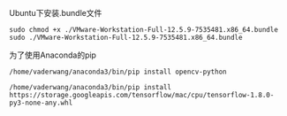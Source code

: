 Ubuntu下安装.bundle文件

```shell
sudo chmod +x ./VMware-Workstation-Full-12.5.9-7535481.x86_64.bundle 
sudo ./VMware-Workstation-Full-12.5.9-7535481.x86_64.bundle 
```

为了使用Anaconda的pip

```shell
/home/vaderwang/anaconda3/bin/pip install opencv-python
```

```shell
/home/vaderwang/anaconda3/bin/pip install https://storage.googleapis.com/tensorflow/mac/cpu/tensorflow-1.8.0-py3-none-any.whl
```

